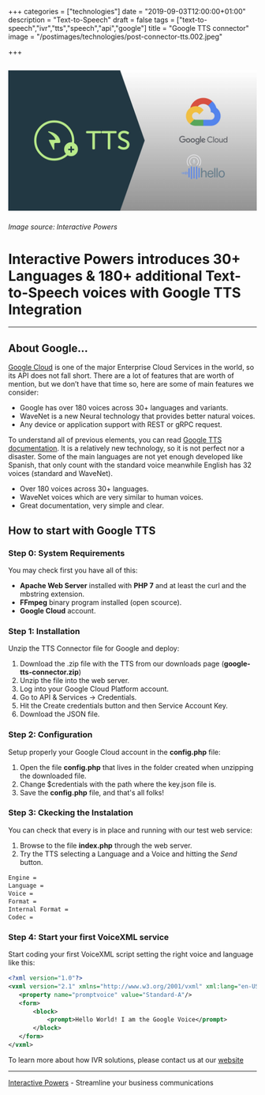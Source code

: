 +++
categories = ["technologies"]
date = "2019-09-03T12:00:00+01:00"
description = "Text-to-Speech"
draft = false
tags = ["text-to-speech","ivr","tts","speech","api","google"]
title = "Google TTS connector"
image = "/postimages/technologies/post-connector-tts.002.jpeg"

+++

![Google Cloud TTS](/postimages/technologies/post-connector-tts.002.jpeg)
---------
###### Image source: Interactive Powers

# Interactive Powers introduces 30+ Languages & 180+ additional Text-to-Speech voices with Google TTS Integration
---

##	About Google...

[Google Cloud](https://cloud.google.com/) is one of the major Enterprise Cloud Services in the world, so its API does not fall short. There are a lot of features that are worth of mention, but we don’t have that time so, here are some of main features we consider:

* Google has over 180 voices across 30+ languages and variants.
* WaveNet is a new Neural technology that provides better natural voices.
* Any device or application support with REST or gRPC request.

To understand all of previous elements, you can read [Google TTS documentation](https://cloud.google.com/text-to-speech/docs/). It is a relatively new technology, so it is not perfect nor a disaster. Some of the main languages are not yet enough developed like Spanish, that only count with the standard voice meanwhile English has 32 voices (standard and WaveNet).

* Over 180 voices across 30+ languages.
* WaveNet voices which are very similar to human voices.
* Great documentation, very simple and clear.

## How to start with Google TTS

###	Step 0: System Requirements

You may check first you have all of this:

* **Apache Web Server** installed with **PHP 7** and at least the curl and the mbstring extension.
* **FFmpeg** binary program installed (open scource).
* **Google Cloud** account.

###	Step 1: Installation

Unzip the TTS Connector file for Google and deploy:

1. Download the .zip file with the TTS from our downloads page (**google-tts-connector.zip**)
2. Unzip the file into the web server.
3. Log into your Google Cloud Platform account.
4. Go to API & Services -> Credentials.
5. Hit the Create credentials button and then Service Account Key.
6. Download the JSON file.

###	Step 2: Configuration

Setup properly your Google Cloud account in the **config.php** file:

1. Open the file **config.php** that lives in the folder created when unzipping the downloaded file.
2. Change $credentials with the path where the key.json file is.
3. Save the **config.php**  file, and that's all folks!

###	Step 3: Ckecking the Instalation

You can check that every is in place and running with our test web service:

1. Browse to the file **index.php** through the web server.
2. Try the TTS selecting a Language and a Voice and hitting the *Send* button.

~~~text
Engine =
Language = 
Voice =
Format =
Internal Format =
Codec =
~~~

###	Step 4: Start your first VoiceXML service

Start coding your first VoiceXML script setting the right voice and language like this:

~~~xml
<?xml version="1.0"?>
<vxml version="2.1" xmlns="http://www.w3.org/2001/vxml" xml:lang="en-US">
   <property name="promptvoice" value="Standard-A"/>
   <form>
       <block>
           <prompt>Hello World! I am the Google Voice</prompt>
       </block>
   </form>
</vxml>
~~~

To learn more about how IVR solutions, please contact us at our [website](https://www.ivrpowers.com/)

---
[Interactive Powers](http://www.ivrpowers.com/) - Streamline your business communications


